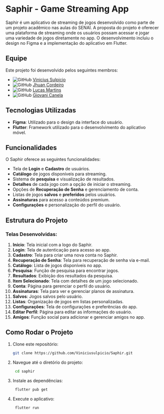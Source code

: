 # Saphir - Game Streaming App

Saphir é um aplicativo de streaming de jogos desenvolvido como parte de um projeto acadêmico nas aulas do SENAI. A proposta do projeto é oferecer uma plataforma de streaming onde os usuários possam acessar e jogar uma variedade de jogos diretamente no app. O desenvolvimento incluiu o design no Figma e a implementação do aplicativo em Flutter.

## Equipe

Este projeto foi desenvolvido pelos seguintes membros:

- ![GitHub](https://img.shields.io/badge/GitHub-000?logo=github&logoColor=white) [Vinicius Sulpicio](https://github.com/Viniciusulpicio)
- ![GitHub](https://img.shields.io/badge/GitHub-000?logo=github&logoColor=white) [Jhuan Cordeiro](https://github.com/Jhuan-Medeiros)
- ![GitHub](https://img.shields.io/badge/GitHub-000?logo=github&logoColor=white) [Lucas Martins](https://github.com/lucasmartinns)
- ![GitHub](https://img.shields.io/badge/GitHub-000?logo=github&logoColor=white) [Giovani Canela](https://github.com/givascanelas)

## Tecnologias Utilizadas

- **Figma**: Utilizado para o design da interface do usuário.
- **Flutter**: Framework utilizado para o desenvolvimento do aplicativo móvel.

## Funcionalidades

O Saphir oferece as seguintes funcionalidades:

- Tela de **Login** e **Cadastro** de usuários.
- **Catálogo** de jogos disponíveis para streaming.
- Sistema de **pesquisa** e visualização de resultados.
- **Detalhes** de cada jogo com a opção de iniciar o streaming.
- Opções de **Recuperação de Senha** e gerenciamento de conta.
- Listas de jogos **salvos** e **preferidos** pelos usuários.
- **Assinaturas** para acesso a conteúdos premium.
- **Configurações** e personalização do perfil do usuário.

## Estrutura do Projeto

### Telas Desenvolvidas:

1. **Início**: Tela inicial com a logo do Saphir.
2. **Login**: Tela de autenticação para acesso ao app.
3. **Cadastro**: Tela para criar uma nova conta no Saphir.
4. **Recuperação de Senha**: Tela para recuperação de senha via e-mail.
5. **Catálogo**: Lista de jogos disponíveis no app.
6. **Pesquisa**: Função de pesquisa para encontrar jogos.
7. **Resultados**: Exibição dos resultados da pesquisa.
8. **Item Selecionado**: Tela com detalhes de um jogo selecionado.
9. **Conta**: Página para gerenciar o perfil do usuário.
10. **Assinaturas**: Tela para ver e gerenciar planos de assinatura.
11. **Salvos**: Jogos salvos pelo usuário.
12. **Listas**: Organização de jogos em listas personalizadas.
13. **Configurações**: Tela de configurações e preferências do app.
14. **Editar Perfil**: Página para editar as informações do usuário.
15. **Amigos**: Função social para adicionar e gerenciar amigos no app.

## Como Rodar o Projeto

1. Clone este repositório:
   ```bash
   git clone https://github.com/Viniciusulpicio/Saphir.git

2. Navegue até o diretório do projeto:
   ```bash
    cd saphir

3. Instale as dependências:
   ```bash
    flutter pub get

4. Execute o aplicativo:
   ```bash
    flutter run
